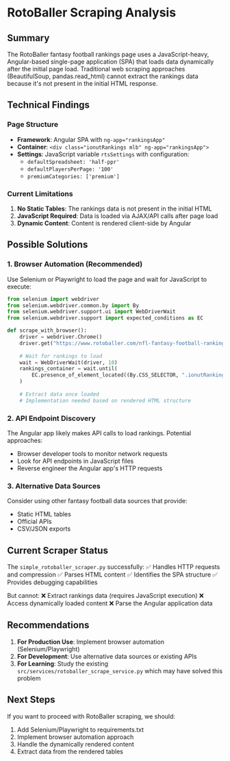 # RotoBaller Scraping Analysis

## Summary

The RotoBaller fantasy football rankings page uses a JavaScript-heavy, Angular-based single-page application (SPA) that loads data dynamically after the initial page load. Traditional web scraping approaches (BeautifulSoup, pandas.read_html) cannot extract the rankings data because it's not present in the initial HTML response.

## Technical Findings

### Page Structure
- **Framework**: Angular SPA with `ng-app="rankingsApp"`
- **Container**: `<div class="ionutRankings mlb" ng-app="rankingsApp">`
- **Settings**: JavaScript variable `rtsSettings` with configuration:
  - `defaultSpreadsheet: 'half-ppr'`
  - `defaultPlayersPerPage: '100'`
  - `premiumCategories: ['premium']`

### Current Limitations
1. **No Static Tables**: The rankings data is not present in the initial HTML
2. **JavaScript Required**: Data is loaded via AJAX/API calls after page load
3. **Dynamic Content**: Content is rendered client-side by Angular

## Possible Solutions

### 1. Browser Automation (Recommended)
Use Selenium or Playwright to load the page and wait for JavaScript to execute:

```python
from selenium import webdriver
from selenium.webdriver.common.by import By
from selenium.webdriver.support.ui import WebDriverWait
from selenium.webdriver.support import expected_conditions as EC

def scrape_with_browser():
    driver = webdriver.Chrome()
    driver.get("https://www.rotoballer.com/nfl-fantasy-football-rankings-tiered-ppr/265860")
    
    # Wait for rankings to load
    wait = WebDriverWait(driver, 10)
    rankings_container = wait.until(
        EC.presence_of_element_located((By.CSS_SELECTOR, ".ionutRankings"))
    )
    
    # Extract data once loaded
    # Implementation needed based on rendered HTML structure
```

### 2. API Endpoint Discovery
The Angular app likely makes API calls to load rankings. Potential approaches:
- Browser developer tools to monitor network requests
- Look for API endpoints in JavaScript files
- Reverse engineer the Angular app's HTTP requests

### 3. Alternative Data Sources
Consider using other fantasy football data sources that provide:
- Static HTML tables
- Official APIs
- CSV/JSON exports

## Current Scraper Status

The `simple_rotoballer_scraper.py` successfully:
✅ Handles HTTP requests and compression
✅ Parses HTML content
✅ Identifies the SPA structure
✅ Provides debugging capabilities

But cannot:
❌ Extract rankings data (requires JavaScript execution)
❌ Access dynamically loaded content
❌ Parse the Angular application data

## Recommendations

1. **For Production Use**: Implement browser automation (Selenium/Playwright)
2. **For Development**: Use alternative data sources or existing APIs
3. **For Learning**: Study the existing `src/services/rotoballer_scrape_service.py` which may have solved this problem

## Next Steps

If you want to proceed with RotoBaller scraping, we should:
1. Add Selenium/Playwright to requirements.txt
2. Implement browser automation approach
3. Handle the dynamically rendered content
4. Extract data from the rendered tables